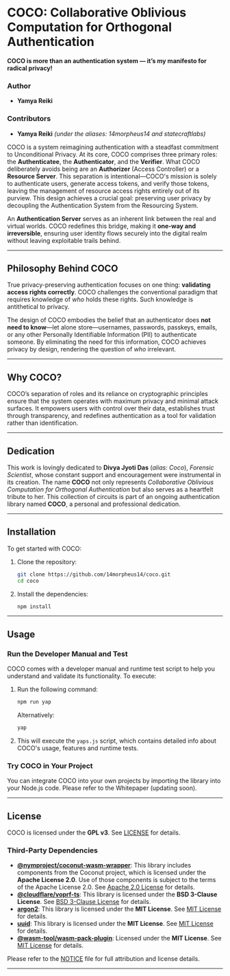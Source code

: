 # COCO: Collaborative Oblivious Computation for Orthogonal Authentication

**COCO is more than an authentication system — it’s my manifesto for radical privacy!**  

### Author  
- **Yamya Reiki**  

### Contributors  
- **Yamya Reiki** *(under the aliases: 14morpheus14 and statecraftlabs)*  

COCO is a system reimagining authentication with a steadfast commitment to Unconditional Privacy. At its core, COCO comprises three primary roles: the **Authenticatee**, the **Authenticator**, and the **Verifier**. What COCO deliberately avoids being are an **Authorizer** (Access Controller) or a **Resource Server**. This separation is intentional—COCO's mission is solely to authenticate users, generate access tokens, and verify those tokens, leaving the management of resource access rights entirely out of its purview. This design achieves a crucial goal: preserving user privacy by decoupling the Authentication System from the Resourcing System.

An **Authentication Server** serves as an inherent link between the real and virtual worlds. COCO redefines this bridge, making it **one-way and irreversible**, ensuring user identity flows securely into the digital realm without leaving exploitable trails behind.

---

## Philosophy Behind COCO

True privacy-preserving authentication focuses on one thing: **validating access rights correctly**. COCO challenges the conventional paradigm that requires knowledge of *who* holds these rights. Such knowledge is antithetical to privacy.

The design of COCO embodies the belief that an authenticator does **not need to know**—let alone store—usernames, passwords, passkeys, emails, or any other Personally Identifiable Information (PII) to authenticate someone. By eliminating the need for this information, COCO achieves privacy by design, rendering the question of *who* irrelevant.

---

## Why COCO?

COCO’s separation of roles and its reliance on cryptographic principles ensure that the system operates with maximum privacy and minimal attack surfaces. It empowers users with control over their data, establishes trust through transparency, and redefines authentication as a tool for validation rather than identification.

---

## Dedication

This work is lovingly dedicated to **Divya Jyoti Das** (*alias: Coco*), *Forensic Scientist*, whose constant support and encouragement were instrumental in its creation. The name **COCO** not only represents *Collaborative Oblivious Computation for Orthogonal Authentication* but also serves as a heartfelt tribute to her. This collection of circuits is part of an ongoing authentication library named **COCO**, a personal and professional dedication.

---

## Installation

To get started with COCO:

1. Clone the repository:
   ```bash
   git clone https://github.com/14morpheus14/coco.git
   cd coco
   ```

2. Install the dependencies:
   ```bash
   npm install
   ```

---

## Usage

### Run the Developer Manual and Test

COCO comes with a developer manual and runtime test script to help you understand and validate its functionality. To execute:

1. Run the following command:
   ```bash
   npm run yap
   ```
   Alternatively:
   ```bash
   yap
   ```

2. This will execute the `yaps.js` script, which contains detailed info about COCO's usage, features and runtime tests.

### Try COCO in Your Project

You can integrate COCO into your own projects by importing the library into your Node.js code. Please refer to the Whitepaper (updating soon).

---

## License

COCO is licensed under the **GPL v3**. See [LICENSE](LICENSE) for details.

### Third-Party Dependencies

- **[@nymproject/coconut-wasm-wrapper](https://github.com/nymtech/coconut)**: This library includes components from the Coconut project, which is licensed under the **Apache License 2.0**. Use of those components is subject to the terms of the Apache License 2.0. See [Apache 2.0 License](https://www.apache.org/licenses/LICENSE-2.0) for details.
- **[@cloudflare/voprf-ts](https://www.npmjs.com/package/@cloudflare/voprf-ts)**: This library is licensed under the **BSD 3-Clause License**. See [BSD 3-Clause License](https://opensource.org/licenses/BSD-3-Clause) for details.
- **[argon2](https://www.npmjs.com/package/argon2)**: This library is licensed under the **MIT License**. See [MIT License](https://opensource.org/licenses/MIT) for details.
- **[uuid](https://www.npmjs.com/package/uuid)**: This library is licensed under the **MIT License**. See [MIT License](https://opensource.org/licenses/MIT) for details.
- **[@wasm-tool/wasm-pack-plugin](https://github.com/wasm-tool/wasm-pack-plugin)**: Licensed under the **MIT License**. See [MIT License](https://opensource.org/licenses/MIT) for details.

Please refer to the [NOTICE](NOTICE) file for full attribution and license details.

---
